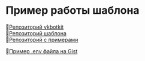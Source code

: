 # Пример работы шаблона
📘[Репозиторий vkbotkit](https://github.com/vkbotkit/vkbotkit)  
📄[Репозиторий шаблона](https://github.com/vkbotkit/template-bot)  
📕[Репозиторий с примерами](https://github.com/vkbotkit/example-bot)  

📎[Пример .env файла на Gist](https://gist.github.com/kensoi/9fe5b96a132bb25aa6114964715f5156)
